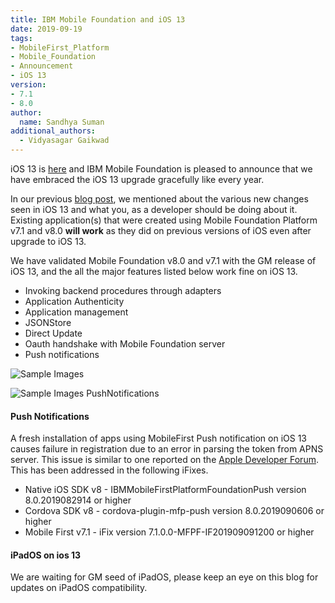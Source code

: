 ```yaml
---
title: IBM Mobile Foundation and iOS 13
date: 2019-09-19
tags:
- MobileFirst_Platform
- Mobile_Foundation
- Announcement
- iOS 13
version:
- 7.1
- 8.0
author:
  name: Sandhya Suman
additional_authors:  
  - Vidyasagar Gaikwad
---
```


iOS 13 is [here](https://developer.apple.com/download/) and IBM Mobile Foundation is pleased to announce that we have embraced the iOS 13 upgrade gracefully like every year.

In our previous [blog post]({{site.baseurl}}/blog/2019/09/09/mfp-support-for-ios13/), we mentioned about the various new changes seen in iOS 13 and what you, as a developer should be doing about it.
Existing application(s) that were created using Mobile Foundation Platform v7.1 and v8.0 **will work** as they did on previous versions of iOS even after upgrade to iOS 13.

We have validated Mobile Foundation v8.0 and v7.1 with the GM release of iOS 13, and the all the major features listed below work fine on iOS 13.

* Invoking backend procedures through adapters
* Application Authenticity
* Application management
* JSONStore
* Direct Update
* Oauth handshake with Mobile Foundation server
* Push notifications


![Sample Images]({{site.baseurl}}/assets/blog/2019-09-19-IBM-MobileFoundation-iOS13/ios13_mfp_screenshots.png)


![Sample Images PushNotifications]({{site.baseurl}}/assets/blog/2019-09-19-IBM-MobileFoundation-iOS13/ios13_push_notification_screenshots.png)

#### Push Notifications

A fresh installation of apps using MobileFirst Push notification on iOS 13 causes failure in registration due to an error in parsing the token from APNS server. This issue is similar to one reported on the [Apple Developer Forum](https://forums.developer.apple.com/thread/117545). This has been addressed in the following iFixes. 

- Native iOS SDK v8 - IBMMobileFirstPlatformFoundationPush version 8.0.2019082914 or higher
- Cordova SDK v8 - cordova-plugin-mfp-push version 8.0.2019090606 or higher
- Mobile First v7.1 - iFix version 7.1.0.0-MFPF-IF201909091200 or higher

#### iPadOS on ios 13
We are waiting for GM seed of iPadOS, please keep an eye on this blog for updates on iPadOS compatibility. 
